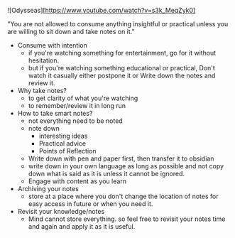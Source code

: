![Odysseas][https://www.youtube.com/watch?v=s3k_MeqZyk0]


"You are not allowed to consume anything insightful or practical unless you are willing to sit down and take notes on it."

- Consume with intention
	- if you're watching something for entertainment, go for it without hesitation.
	- but if you're watching something educational or practical, Don't watch it casually either postpone it or Write down the notes and review it.
- Why take notes?
	- to get clarity of what you're watching
	- to remember/review it in long run
- How to take smart notes?
	- not everything need to be noted
	- note down
		- interesting ideas
		- Practical advice
		- Points of Reflection
	- Write down with pen and paper first, then transfer it to obsidian
	- write down in your own language as long as possible and not copy down what is said as it is unless it cannot be ignored.
	- Engage with content as you learn
- Archiving your notes
	- store at a place where you don't change the location of notes for easy access in future or when you need it.
- Revisit your knowledge/notes
	- Mind cannot store everything. so feel free to revisit your notes time and again and apply it as it is useful.